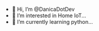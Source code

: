 - 👋 Hi, I’m @DanicaDotDev
- 👀 I’m interested in Home IoT...
- 🌱 I’m currently learning python...


<!---
DanicaDotDev/DanicaDotDev is a ✨ special ✨ repository because its `README.md` (this file) appears on your GitHub profile.
You can click the Preview link to take a look at your changes.
--->
